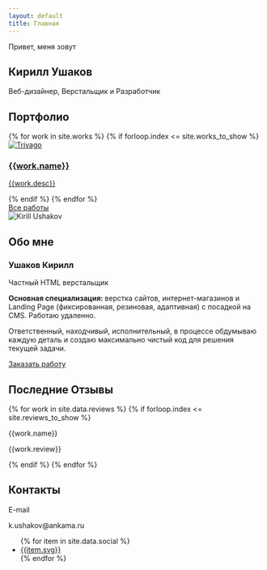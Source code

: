 ```yaml
---
layout: default
title: Главная
---
```


<section class="title" style="background-image: url(/assets/images/src/Title/Background.jpg);" id="TitleBlock">
    <div class="title-container">
        <div class="title-desc">
            <p>Привет, меня зовут</p>
            <h1>Кирилл Ушаков</h1>
            <p>Веб-дизайнер, Верстальщик и Разработчик</p>
        </div>
    </div>
</section>
<section class="section portfolio" id="Portfolio">
    <div class="portfolio-container">
        <h2>Портфолио</h2>
        <div class="portfolio-list">
            {% for work in site.works %}
                {% if forloop.index <= site.works_to_show %}
                    <article class="portfolio-item">
                        <a href="{{work.url}}">
                            <div class="portfolio-img">
                                <img src="{{work.img_url}}" alt="Trivago">
                            </div>
                            <div class="portfolio-desc">
                                <h3>{{work.name}}</h3>
                                <p>{{work.desc}}</p>
                            </div>
                        </a>
                    </article>
                {% endif %}
            {% endfor %}
        </div>
        <a href="portfolio.html" class="portfolio-link">Все работы</a>
    </div>
</section>
<section class="section about" id="About">
    <div class="about-column about-column-autor">
        <div class="autor-img">
            <img src="/assets/images/src/About/Avatar.jpg" alt="Kirill Ushakov">
        </div>
    </div>
    <div class="about-column about-column-desc">
        <h2>Обо мне</h2>
        <div class="about-content">
            <div class="about-desc">
                <h3>Ушаков Кирилл</h3>
                <p>Частный HTML верстальщик</p>
                <p><b>Основная специализация: </b>верстка сайтов, интернет-магазинов и Landing Page (фиксированная, резиновая, адаптивная) c посадкой на CMS. Работаю удаленно.</p>
                <p>Ответственный, находчивый, исполнительный, в процессе обдумываю каждую деталь и создаю максимально чистый код для решения текущей задачи.</p>
            </div>
            <a href="#" class="order-link" data_scroll="Order">Заказать работу</a>
        </div>
    </div>
</section>
<section class="section reviews" id="Reviews">
    <div class="reviews-container">
        <h2>Последние Отзывы</h2>
        <div class="reviews-list">
            {% for work in site.data.reviews %}
                {% if forloop.index <= site.reviews_to_show %}
                    <div class="reviews-item">
                        <p class="reviews-title">{{work.name}}</p>
                        <p>{{work.review}}</p>
                    </div>
                {% endif %}
            {% endfor %}
        </div>
    </div>
</section>
<section class="section contact" id="Contact">
    <div class="contact-container">
        <h2>Контакты</h2>
        <div class="contact-content">
            <div class="contact-item">
                <p class="contact-title">E-mail</p>
                <p>k.ushakov@ankama.ru</p>
            </div>
            <div class="contact-item">
                <ul class="list social-list">
                    {% for item in site.data.social %}
                        <li>
                            <a href="{{item.link}}"  target="_blank" title="{{item.name}}">
                                <span class="svg">
                                    {{item.svg}}
                                </span>
                            </a>
                        </li>
                    {% endfor %}
                </ul>
            </div>
        </div>
    </div>
</section>

